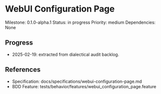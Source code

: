 # WebUI Configuration Page
Milestone: 0.1.0-alpha.1
Status: in progress
Priority: medium
Dependencies: None

## Progress
- 2025-02-19: extracted from dialectical audit backlog.

## References
- Specification: docs/specifications/webui-configuration-page.md
- BDD Feature: tests/behavior/features/webui_configuration_page.feature
